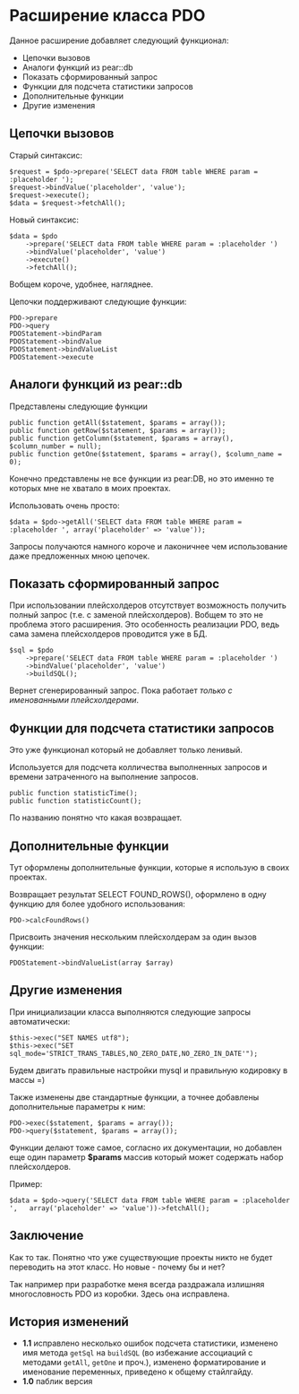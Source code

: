 Расширение класса PDO
============

Данное расширение добавляет следующий функционал:
*	Цепочки вызовов
*	Аналоги функций из pear::db
*	Показать сформированный запрос
*	Функции для подсчета статистики запросов
*	Дополнительные функции
*	Другие изменения


Цепочки вызовов
-----------
Старый синтаксис:

	$request = $pdo->prepare('SELECT data FROM table WHERE param = :placeholder ');
	$request->bindValue('placeholder', 'value');
	$request->execute();
	$data = $request->fetchAll();
	
Новый синтаксис:

	$data = $pdo
		->prepare('SELECT data FROM table WHERE param = :placeholder ')
		->bindValue('placeholder', 'value')
		->execute()
		->fetchAll();
		
Вобщем короче, удобнее, нагляднее.

Цепочки поддерживают следующие функции:

	PDO->prepare
	PDO->query
	PDOStatement->bindParam
	PDOStatement->bindValue
	PDOStatement->bindValueList
	PDOStatement->execute

Аналоги функций из pear::db
-----------
Представлены следующие функции
	
	public function getAll($statement, $params = array());
	public function getRow($statement, $params = array());
	public function getColumn($statement, $params = array(), $column_number = null);
	public function getOne($statement, $params = array(), $column_name = 0);
	
Конечно представлены не все функции из pear:DB, но это именно те которых мне не хватало в моих проектах.
	
Использовать очень просто:
	
	$data = $pdo->getAll('SELECT data FROM table WHERE param = :placeholder ', array('placeholder' => 'value'));
	
Запросы получаются намного короче и лаконичнее чем использование даже предложенных мною цепочек.


Показать сформированный запрос
-----------
При использовании плейсхолдеров отсутствует возможность получить полный запрос (т.е. c заменой плейсхолдеров). Вобщем то это не проблема этого расширения. Это особенность реализации PDO, ведь сама замена плейсхолдеров проводится уже в БД.

	$sql = $pdo
		->prepare('SELECT data FROM table WHERE param = :placeholder ')
		->bindValue('placeholder', 'value')
		->buildSQL();
		
Вернет сгенерированный запрос. Пока работает *только с именованными плейсхолдерами*.


Функции для подсчета статистики запросов
-----------
Это уже функционал который не добавляет только ленивый.

Используется для подсчета колличества выполненных запросов и времени затраченного на выполнение запросов.

	public function statisticTime();
	public function statisticCount();
	
По названию понятно что какая возвращает.


Дополнительные функции
------------

Тут оформлены дополнительные функции, которые я использую в своих проектах.

Возвращает результат SELECT FOUND_ROWS(), оформлено в одну функцию для более удобного использования:

	PDO->calcFoundRows()
	
Присвоить значения нескольким плейсхолдерам за один вызов функции:
	
	PDOStatement->bindValueList(array $array)
	
	
Другие изменения
------------
При инициализации класса выполняются следующие запросы автоматически:

	$this->exec("SET NAMES utf8");
	$this->exec("SET sql_mode='STRICT_TRANS_TABLES,NO_ZERO_DATE,NO_ZERO_IN_DATE'");

Будем двигать правильные настройки mysql и правильную кодировку в массы =)

Также изменены две стандартные функции, а точнее добавлены дополнительные параметры к ним:
	
	PDO->exec($statement, $params = array());
	PDO->query($statement, $params = array());
	
Функции делают тоже самое, согласно их документации, но добавлен еще один параметр **$params** массив который может содержать набор плейсхолдеров.

Пример:

	$data = $pdo->query('SELECT data FROM table WHERE param = :placeholder ',	array('placeholder' => 'value'))->fetchAll();




Заключение
-----------
Как то так. Понятно что уже существующие проекты никто не будет переводить на этот класс. Но новые - почему бы и нет?

Так например при разработке меня всегда раздражала излишняя многословность PDO из коробки. Здесь она исправлена.



История изменений
-----------
 - **1.1** исправлено несколько ошибок подсчета статистики, изменено имя метода `getSql` на `buildSQL` (во избежание ассоциаций с методами `getAll`, `getOne` и проч.), изменено форматирование и именование переменных, приведено к общему стайлгайду.
 - **1.0** паблик версия
